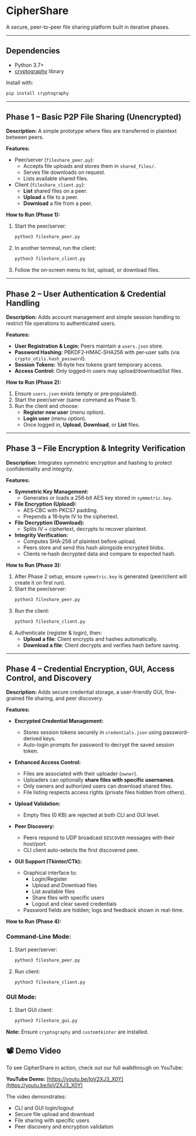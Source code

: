 # CipherShare

A secure, peer-to-peer file sharing platform built in iterative phases.

---

## Dependencies

- Python 3.7+
- [cryptography](https://pypi.org/project/cryptography/) library

Install with:
```bash
pip install cryptography
```

---

## Phase 1 – Basic P2P File Sharing (Unencrypted)

**Description:**
A simple prototype where files are transferred in plaintext between peers.

**Features:**
- Peer/server (`fileshare_peer.py`):
  - Accepts file uploads and stores them in `shared_files/`.
  - Serves file downloads on request.
  - Lists available shared files.
- Client (`fileshare_client.py`):
  - **List** shared files on a peer.
  - **Upload** a file to a peer.
  - **Download** a file from a peer.

**How to Run (Phase 1):**
1. Start the peer/server:
   ```bash
   python3 fileshare_peer.py
   ```
2. In another terminal, run the client:
   ```bash
   python3 fileshare_client.py
   ```
3. Follow the on‑screen menu to list, upload, or download files.

---

## Phase 2 – User Authentication & Credential Handling

**Description:**
Adds account management and simple session handling to restrict file operations to authenticated users.

**Features:**
- **User Registration & Login:** Peers maintain a `users.json` store.
- **Password Hashing:** PBKDF2‑HMAC‑SHA256 with per‑user salts (via `crypto_utils.hash_password`).
- **Session Tokens:** 16‑byte hex tokens grant temporary access.
- **Access Control:** Only logged‑in users may upload/download/list files.

**How to Run (Phase 2):**
1. Ensure `users.json` exists (empty or pre‑populated).
2. Start the peer/server (same command as Phase 1).
3. Run the client and choose:
   - **Register new user** (menu option).
   - **Login user** (menu option).
   - Once logged in, **Upload**, **Download**, or **List** files.

---

## Phase 3 – File Encryption & Integrity Verification

**Description:**
Integrates symmetric encryption and hashing to protect confidentiality and integrity.

**Features:**
- **Symmetric Key Management:**
  - Generates or loads a 256‑bit AES key stored in `symmetric.key`.
- **File Encryption (Upload):**
  - AES‑CBC with PKCS7 padding.
  - Prepends a 16‑byte IV to the ciphertext.
- **File Decryption (Download):**
  - Splits IV + ciphertext, decrypts to recover plaintext.
- **Integrity Verification:**
  - Computes SHA‑256 of plaintext before upload.
  - Peers store and send this hash alongside encrypted blobs.
  - Clients re‑hash decrypted data and compare to expected hash.

**How to Run (Phase 3):**
1. After Phase 2 setup, ensure `symmetric.key` is generated (peer/client will create it on first run).
2. Start the peer/server:
   ```bash
   python3 fileshare_peer.py
   ```
3. Run the client:
   ```bash
   python3 fileshare_client.py
   ```
4. Authenticate (register & login), then:
   - **Upload a file**: Client encrypts and hashes automatically.
   - **Download a file**: Client decrypts and verifies hash before saving.

---

## Phase 4 – Credential Encryption, GUI, Access Control, and Discovery

**Description:**
Adds secure credential storage, a user-friendly GUI, fine-grained file sharing, and peer discovery.

**Features:**
- **Encrypted Credential Management:**
  - Stores session tokens securely in `credentials.json` using password-derived keys.
  - Auto-login prompts for password to decrypt the saved session token.

- **Enhanced Access Control:**
  - Files are associated with their uploader (`owner`).
  - Uploaders can optionally **share files with specific usernames**.
  - Only owners and authorized users can download shared files.
  - File listing respects access rights (private files hidden from others).

- **Upload Validation:**
  - Empty files (0 KB) are rejected at both CLI and GUI level.

- **Peer Discovery:**
  - Peers respond to UDP broadcast `DISCOVER` messages with their host/port.
  - CLI client auto-selects the first discovered peer.

- **GUI Support (Tkinter/CTk):**
  - Graphical interface to:
    - Login/Register
    - Upload and Download files
    - List available files
    - Share files with specific users
    - Logout and clear saved credentials
  - Password fields are hidden; logs and feedback shown in real-time.

**How to Run (Phase 4):**

### Command-Line Mode:
1. Start peer/server:
   ```bash
   python3 fileshare_peer.py
   ```
2. Run client:
   ```bash
   python3 fileshare_client.py
   ```

### GUI Mode:
1. Start GUI client:
   ```bash
   python3 fileshare_gui.py
   ```

**Note:** Ensure `cryptography` and `customtkinter` are installed.

## 📽️ Demo Video

To see CipherShare in action, check out our full walkthrough on YouTube:

**YouTube Demo:** [https://youtu.be/IpV2XJ3_X0Y](https://youtu.be/IpV2XJ3_X0Y)

The video demonstrates:
- CLI and GUI login/logout
- Secure file upload and download
- File sharing with specific users
- Peer discovery and encryption validation

